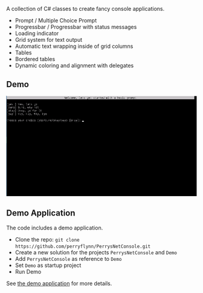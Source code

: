 A collection of C# classes to create fancy console applications.

- Prompt / Multiple Choice Prompt
- Progressbar / Progressbar with status messages
- Loading indicator
- Grid system for text output
- Automatic text wrapping inside of grid columns
- Tables
- Bordered tables
- Dynamic coloring and alignment with delegates

## Demo

![Demo image](./doc/Demo-2017-09-18%2019-56.gif)

## Demo Application

The code includes a demo application.

- Clone the repo: `git clone https://github.com/perryflynn/PerrysNetConsole.git`
- Create a new solution for the projects `PerrysNetConsole` and `Demo`
- Add `PerrysNetConsole` as reference to `Demo`
- Set `Demo` as startup project
- Run Demo

See [the demo application](./Demo/Program.cs) for more details.
